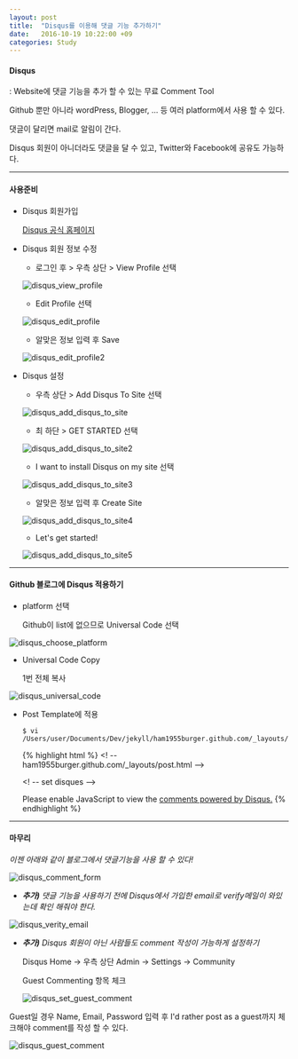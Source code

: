```yaml
---
layout: post
title:  "Disqus를 이용해 댓글 기능 추가하기"
date:   2016-10-19 10:22:00 +09
categories: Study
---
```

<h4> Disqus </h4>
: Website에 댓글 기능을 추가 할 수 있는 무료 Comment Tool


Github 뿐만 아니라 wordPress, Blogger, ... 등 여러 platform에서 사용 할 수 있다.

댓글이 달리면 mail로 알림이 간다.

Disqus 회원이 아니더라도 댓글을 달 수 있고, Twitter와 Facebook에 공유도 가능하다.

---

<h4> 사용준비 </h4>

* Disqus 회원가입

  [Disqus 공식 홈페이지](https://disqus.com/home/explore/)

* Disqus 회원 정보 수정

  * 로그인 후 > 우측 상단 > View Profile 선택

  ![disqus_view_profile](/assets/images/disqus/disqus_view_profile.png)

  * Edit Profile 선택

  ![disqus_edit_profile](/assets/images/disqus/disqus_edit_profile.png)

  * 알맞은 정보 입력 후 Save

  ![disqus_edit_profile2](/assets/images/disqus/disqus_edit_profile2.png)

* Disqus 설정

  * 우측 상단 > Add Disqus To Site 선택

  ![disqus_add_disqus_to_site](/assets/images/disqus/disqus_add_disqus_to_site.png)

  * 최 하단 > GET STARTED 선택

  ![disqus_add_disqus_to_site2](/assets/images/disqus/disqus_add_disqus_to_site2.png)

  * I want to install Disqus on my site 선택

  ![disqus_add_disqus_to_site3](/assets/images/disqus/disqus_add_disqus_to_site3.png)

  * 알맞은 정보 입력 후 Create Site

  ![disqus_add_disqus_to_site4](/assets/images/disqus/disqus_add_disqus_to_site4.png)

  * Let's get started!

  ![disqus_add_disqus_to_site5](/assets/images/disqus/disqus_add_disqus_to_site5.png)

---
<h4> Github 블로그에 Disqus 적용하기 </h4>

  * platform 선택

    Github이 list에 없으므로 Universal Code 선택

  ![disqus_choose_platform](/assets/images/disqus/disqus_choose_platform.png)

  * Universal Code Copy

    1번 전체 복사

  ![disqus_universal_code](/assets/images/disqus/disqus_universal_code.png)

  * Post Template에 적용

        $ vi /Users/user/Documents/Dev/jekyll/ham1955burger.github.com/_layouts/post.html

    {% highlight html %}
    <! -- ham1955burger.github.com/_layouts/post.html -->

    <! -- set disques -->
    <div id="disqus_thread"></div>
    <script>
      /**
      *  RECOMMENDED CONFIGURATION VARIABLES: EDIT AND UNCOMMENT THE SECTION BELOW TO INSERT DYNAMIC VALUES FROM YOUR PLATFORM OR CMS.
      *  LEARN WHY DEFINING THESE VARIABLES IS IMPORTANT: https://disqus.com/admin/universalcode/#configuration-variables*/
      /*
      var disqus_config = function () {
      this.page.url = PAGE_URL;  // Replace PAGE_URL with your page's canonical URL variable
      this.page.identifier = PAGE_IDENTIFIER; // Replace PAGE_IDENTIFIER with your page's unique identifier variable
      };
      */
      (function() { // DON'T EDIT BELOW THIS LINE
        var d = document, s = d.createElement('script');
        s.src = '//ham1955burger.disqus.com/embed.js';
        s.setAttribute('data-timestamp', +new Date());
        (d.head || d.body).appendChild(s);
      })();
    </script>
    <noscript>Please enable JavaScript to view the <a href="https://disqus.com/?ref_noscript">comments powered by Disqus.</a></noscript>
    <! -- END set disques -->
    {% endhighlight %}

  ---

  <h4> 마무리 </h4>

  *이젠 아래와 같이 블로그에서 댓글기능을 사용 할 수 있다!*

  ![disqus_comment_form](/assets/images/disqus/disqus_comment_form.png)

  * ***추가)** 댓글 기능을 사용하기 전에 Disqus에서 가입한 email로 verify메일이 와있는데 확인 해줘야 한다.*

  ![disqus_verity_email](/assets/images/disqus/disqus_verify_email.png)

  * ***추가)** Disqus 회원이 아닌 사람들도 comment 작성이 가능하게 설정하기*

    Disqus Home -> 우측 상단 Admin -> Settings -> Community

    Guest Commenting 항목 체크

    ![disqus_set_guest_comment](/assets/images/disqus/disqus_set_guest_comment.png)

  Guest일 경우 Name, Email, Password 입력 후 I'd rather post as a guest까지 체크해야 comment를 작성 할 수 있다.

  ![disqus_guest_comment](/assets/images/disqus/disqus_guest_comment.png)
